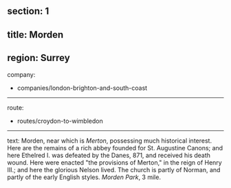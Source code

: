 section: 1
----
title: Morden
----
region: Surrey
----
company:
- companies/london-brighton-and-south-coast
----
route:
- routes/croydon-to-wimbledon
----
text: Morden, near which is *Merton*, possessing much historical interest. Here are the remains of a rich abbey founded for St. Augustine Canons; and here Ethelred I. was defeated by the Danes, 871, and received his death wound. Here were enacted "the provisions of Merton," in the reign of Henry III.; and here the glorious Nelson lived. The church is partly of Norman, and partly of the early English styles. *Morden Park*, 3 mile.
